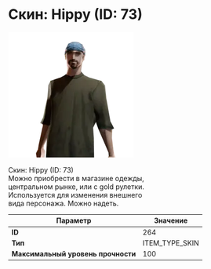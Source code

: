# Скин: Hippy (ID: 73)

![Item Image](../img/264.webp?raw=true)

Скин: Hippy (ID: 73)<br>Можно приобрести в магазине одежды,<br>центральном рынке, или с gold рулетки.<br>Используется для изменения внешнего<br>вида персонажа. Можно надеть.


| Параметр | Значение |
|----------|----------|
| **ID** | 264 |
| **Тип** | ITEM_TYPE_SKIN |
| **Максимальный уровень прочности** | 100 |

